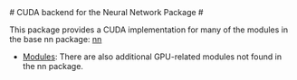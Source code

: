 <a name="cunn.dok"/>
# CUDA backend for the Neural Network Package #

This package provides a CUDA implementation for many of the modules in the base nn package: [nn](https://github.com/torch/nn/blob/master/README.md)
 * [Modules](doc/cunnmodules.md#nn.cunnmodules.dok): There are also additional GPU-related modules not found in the nn package.
